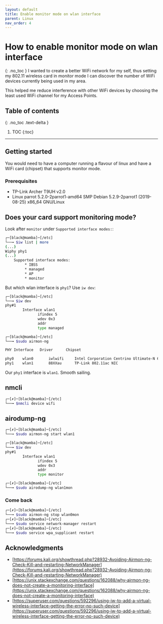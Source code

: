 ```yaml
---
layout: default
title: Enable monitor mode on wlan interface
parent: Linux
nav_order: 4
---
```

# How to enable monitor mode on wlan interface
{: .no_toc }
I wanted to create a better WiFi network for my self, thus setting my 802.11 wireless card in monitor mode I can discover the number of WiFi devices currently being used in my area.

This helped me reduce interference with other WiFi devices by choosing the least used WiFi channel for my Access Points. 

## Table of contents
{: .no_toc .text-delta }

1. TOC
{:toc}
---
## Getting started
You would need to have a computer running a flavour of linux and have a WiFi card (chipset) that supports monitor mode. 

### Prerequisites
* TP-Link Archer T9UH v2.0
* Linux parrot 5.2.0-2parrot1-amd64 SMP Debian 5.2.9-2parrot1 (2019-08-25) x86_64 GNU/Linux

## Does your card support monitoring mode?
Look after `monitor` under `Supported interface modes:`:
```bash
┌─[black@mamba]─[/etc]
└──╼ $iw list | more
(...)
Wiphy phy1
(...)
	Supported interface modes:
		 * IBSS
		 * managed
		 * AP
		 * monitor
```

But which wlan interface is `phy1`? Use `iw dev`:
```bash
┌─[black@mamba]─[/etc]
└──╼ $iw dev 
phy#1
        Interface wlan1
		       ifindex 5
			   wdev 0x3
			   addr
			   type managed
```

```bash
┌─[black@mamba]─[/etc]
└──╼ $sudo airmon-ng 

PHY	Interface	Driver		Chipset

phy0	wlan0		iwlwifi		Intel Corporation Centrino Ultimate-N 6300 (rev 3e)
phy1	wlan1		88XXau		TP-Link 802.11ac NIC
```
Our `phy1` interface is `wlan1`. Smooth sailing. 

## nmcli
```bash
┌─[✗]─[black@mamba]─[/etc]
└──╼ $nmcli device wifi
```

## airodump-ng
```bash
┌─[✗]─[black@mamba]─[/etc]
└──╼ $sudo airmon-ng start wlan1
```
```bash
┌─[black@mamba]─[/etc]
└──╼ $iw dev 
phy#1
        Interface wlan1
		       ifindex 5
			   wdev 0x3
			   addr
			   type monitor
```

```bash
┌─[✗]─[black@mamba]─[/etc]
└──╼ $sudo airodump-ng wlan1mon
```

### Come back
```bash
┌─[✗]─[black@mamba]─[/etc]
└──╼ $sudo airmon-ng stop wlan0mon
┌─[✗]─[black@mamba]─[/etc]
└──╼ $sudo service network-manager restart
┌─[✗]─[black@mamba]─[/etc]
└──╼ $sudo service wpa_supplicant restart
```



## Acknowledgments
* [https://forums.kali.org/showthread.php?28932-Avoiding-Airmon-ng-Check-Kill-and-restarting-NetworkManager](https://forums.kali.org/showthread.php?28932-Avoiding-Airmon-ng-Check-Kill-and-restarting-NetworkManager)
* [https://unix.stackexchange.com/questions/162088/why-airmon-ng-does-not-create-a-monitoring-interface](https://unix.stackexchange.com/questions/162088/why-airmon-ng-does-not-create-a-monitoring-interface)
* [https://superuser.com/questions/592296/using-iw-to-add-a-virtual-wireless-interface-getting-the-error-no-such-device](https://superuser.com/questions/592296/using-iw-to-add-a-virtual-wireless-interface-getting-the-error-no-such-device)